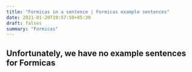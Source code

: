 ```yaml
---
title: "Formicas in a sentence | Formicas example sentences"
date: 2021-01-20T19:57:50+05:30
draft: falses
summary: "Formicas"
---
```

## Unfortunately, we have no example sentences for Formicas                 
